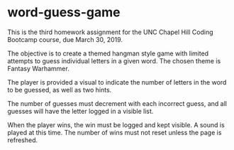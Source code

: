 # word-guess-game

This is the third homework assignment for the UNC Chapel Hill Coding Bootcamp course, due March 30, 2019.

The objective is to create a themed hangman style game with limited attempts to guess individual letters in a given word.
The chosen theme is Fantasy Warhammer.

The player is provided a visual to indicate the number of letters in the word to be guessed, as well as two hints.

The number of guesses must decrement with each incorrect guess, and all guesses will have the letter logged in a visible list.

When the player wins, the win must be logged and kept visible. A sound is played at this time. 
The number of wins must not reset unless the page is refreshed.